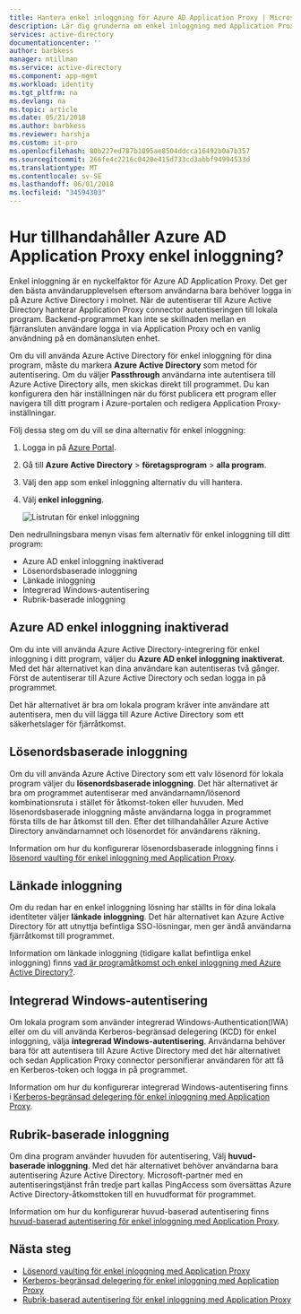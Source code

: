 ```yaml
---
title: Hantera enkel inloggning för Azure AD Application Proxy | Microsoft Docs
description: Lär dig grunderna om enkel inloggning med Application Proxy
services: active-directory
documentationcenter: ''
author: barbkess
manager: mtillman
ms.service: active-directory
ms.component: app-mgmt
ms.workload: identity
ms.tgt_pltfrm: na
ms.devlang: na
ms.topic: article
ms.date: 05/21/2018
ms.author: barbkess
ms.reviewer: harshja
ms.custom: it-pro
ms.openlocfilehash: 80b227ed787b1095ae8504ddcca16492b0a7b357
ms.sourcegitcommit: 266fe4c2216c0420e415d733cd3abbf94994533d
ms.translationtype: MT
ms.contentlocale: sv-SE
ms.lasthandoff: 06/01/2018
ms.locfileid: "34594303"
---
```

# <a name="how-does-azure-ad-application-proxy-provide-single-sign-on"></a>Hur tillhandahåller Azure AD Application Proxy enkel inloggning?

Enkel inloggning är en nyckelfaktor för Azure AD Application Proxy.  Det ger den bästa användarupplevelsen eftersom användarna bara behöver logga in på Azure Active Directory i molnet. När de autentiserar till Azure Active Directory hanterar Application Proxy connector autentiseringen till lokala program. Backend-programmet kan inte se skillnaden mellan en fjärransluten användare logga in via Application Proxy och en vanlig användning på en domänansluten enhet. 

Om du vill använda Azure Active Directory för enkel inloggning för dina program, måste du markera **Azure Active Directory** som metod för autentisering. Om du väljer **Passthrough** användarna inte autentisera till Azure Active Directory alls, men skickas direkt till programmet. Du kan konfigurera den här inställningen när du först publicera ett program eller navigera till ditt program i Azure-portalen och redigera Application Proxy-inställningar. 

Följ dessa steg om du vill se dina alternativ för enkel inloggning:

1. Logga in på [Azure Portal](https://portal.azure.com).
2. Gå till **Azure Active Directory** > **företagsprogram** > **alla program**.
3. Välj den app som enkel inloggning alternativ du vill hantera.
4. Välj **enkel inloggning**.

   ![Listrutan för enkel inloggning](./media/application-proxy-single-sign-on/single-sign-on-mode.png)

Den nedrullningsbara menyn visas fem alternativ för enkel inloggning till ditt program:

* Azure AD enkel inloggning inaktiverad
* Lösenordsbaserade inloggning
* Länkade inloggning
* Integrerad Windows-autentisering
* Rubrik-baserade inloggning

## <a name="azure-ad-single-sign-on-disabled"></a>Azure AD enkel inloggning inaktiverad

Om du inte vill använda Azure Active Directory-integrering för enkel inloggning i ditt program, väljer du **Azure AD enkel inloggning inaktiverat**. Med det här alternativet kan dina användare kan autentiseras två gånger. Först de autentiserar till Azure Active Directory och sedan logga in på programmet. 

Det här alternativet är bra om lokala program kräver inte användare att autentisera, men du vill lägga till Azure Active Directory som ett säkerhetslager för fjärråtkomst. 

## <a name="password-based-sign-on"></a>Lösenordsbaserade inloggning

Om du vill använda Azure Active Directory som ett valv lösenord för lokala program väljer du **lösenordsbaserade inloggning**. Det här alternativet är bra om programmet autentiserar med användarnamn/lösenord kombinationsruta i stället för åtkomst-token eller huvuden. Med lösenordsbaserade inloggning måste användarna logga in programmet första tills de har åtkomst till den. Efter det tillhandahåller Azure Active Directory användarnamnet och lösenordet för användarens räkning. 

Information om hur du konfigurerar lösenordsbaserade inloggning finns i [lösenord vaulting för enkel inloggning med Application Proxy](application-proxy-configure-single-sign-on-password-vaulting.md).

## <a name="linked-sign-on"></a>Länkade inloggning

Om du redan har en enkel inloggning lösning har ställts in för dina lokala identiteter väljer **länkade inloggning**. Det här alternativet kan Azure Active Directory för att utnyttja befintliga SSO-lösningar, men ger ändå användarna fjärråtkomst till programmet. 

Information om länkade inloggning (tidigare kallat befintliga enkel inloggning) finns [vad är programåtkomst och enkel inloggning med Azure Active Directory?](what-is-single-sign-on.md#how-does-single-sign-on-with-azure-active-directory-work).

## <a name="integrated-windows-authentication"></a>Integrerad Windows-autentisering

Om lokala program som använder integrerad Windows-Authentication(IWA) eller om du vill använda Kerberos-begränsad delegering (KCD) för enkel inloggning, välja **integrerad Windows-autentisering**. Användarna behöver bara för att autentisera till Azure Active Directory med det här alternativet och sedan Application Proxy connector personifierar användaren för att få en Kerberos-token och logga in på programmet. 

Information om hur du konfigurerar integrerad Windows-autentisering finns i [Kerberos-begränsad delegering för enkel inloggning med Application Proxy](application-proxy-configure-single-sign-on-with-kcd.md).

## <a name="header-based-sign-on"></a>Rubrik-baserade inloggning 

Om dina program använder huvuden för autentisering, Välj **huvud-baserade inloggning**. Med det här alternativet behöver användarna bara autentisering Azure Active Directory. Microsoft-partner med en autentiseringstjänst från tredje part kallas PingAccess som översättas Azure Active Directory-åtkomsttoken till en huvudformat för programmet. 

Information om hur du konfigurerar huvud-baserad autentisering finns [huvud-baserad autentisering för enkel inloggning med Application Proxy](application-proxy-configure-single-sign-on-with-ping-access.md).

## <a name="next-steps"></a>Nästa steg

- [Lösenord vaulting för enkel inloggning med Application Proxy](application-proxy-configure-single-sign-on-password-vaulting.md)
- [Kerberos-begränsad delegering för enkel inloggning med Application Proxy](application-proxy-configure-single-sign-on-with-kcd.md)
- [Rubrik-baserad autentisering för enkel inloggning med Application Proxy](application-proxy-configure-single-sign-on-with-ping-access.md) 
